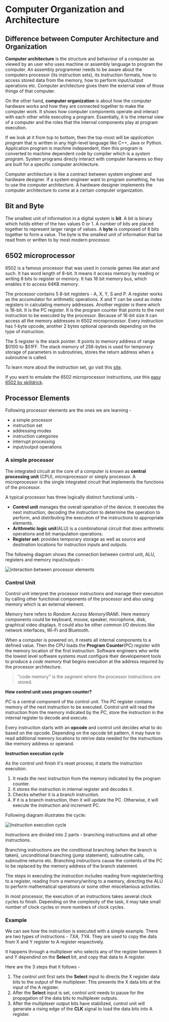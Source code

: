 # Computer Organization and Architecture

## Difference between Computer Architecture and Organization

**Computer architecture** is the structure and behaviour of a computer as viewed by an user who uses machine or assembly language to program the computer. An assembly programmer needs to be aware about the computers processor (its instruction sets), its instruction formats, how to access stored data from the memory, how to perform input/output operations etc. Computer architecture gives them the external view of those things of that computer.

On the other hand, **computer organization** is about how the computer hardware works and how they are connected together to make the computer work. It shows how computer components operate and interact with each other while executing a program. Essentially, it is the internal view of a computer and the roles that the internal components play at program execution.

If we look at it from top to bottom, then the top-most will be *application program* that is written in any high-level language like C++, Java or Python. Application program is machine independent, then this program is converted to machine dependent code by compiler which is a *system program*. System programs direcly interact with computer harwares so they are built for a specific computer architecture. 

Computer architecture is like a contract between system engineer and hardware designer. If a system engineer want to program something, he has to use the computer architecture. A hardware designer implements the computer architecture to come at a certain computer organization.

## Bit and Byte

The smallest unit of information in a digital system is **bit**. A bit is binary which holds either of the two values 0 or 1. A number of bits are placed together to represent larger range of values. A **byte** is composed of 8 bits together to form a value. The byte is the smallest unit of information that be read from or written to by most modern processor.

## 6502 microprocessor

6502 is a famous processor that was used in console games like atari and such. It has word length of 8-bit. It means it access memory by reading or writing 8 bits to register or memory. It has 16 bit memory bus, which enables it to access 64KB memory.

The processor contains 5 8-bit registers - A, X, Y, S and P. A register works as the accumulator for arithmetic operations. X and Y can be used as index registers in calculating memory addresses. Another register is there which is 16-bit. It is the PC register. It is the program counter that points to the next instruction to be executed by the processor. Because of 16-bit size it can access all the memory addresses in 6502 microprocessor. Every instruction has 1-byte opcode, another 2 bytes optional operands depending on the type of instruction.

The S register is the stack pointer. It points to memory address of range $0100 to $01FF. The stack memory of 256-bytes is used for temporary storage of parameters in subroutines, stores the return address when a subroutine is called.

To learn more about the instruction set, go visit this [site](http://www.6502.org/users/obelisk/6502/instructions.html).

If you want to emulate the 6502 microprocessor instructions, use this [easy 6502 by skilldrick](https://skilldrick.github.io/easy6502/).

## Processor Elements

Following processor elements are the ones we are learning -

- a simple processor
- instruction set
- addressing modes
- instruction categories
- interrupt processing
- input/output operations

### A simple processor

The integrated circuit at the core of a computer is known as **central processing unit** (CPU), microprocessor or simply processor. A microprocessor is the single integrated circuit that implements the functions of the processor.

A typical processor has three logically distinct functional units -

- **Control unit** manages the overall operation of the device. It executes the next instruction, decoding the instruction to determine the operation to perform, and distributing the execution of the instructions to appropriate elements.
- **Arithmetic logic unit**(ALU) is a combinational circuit that does arithmetic operations and bit manipulation operations.
- **Register set**: provides temporary storage as well as source and destination locations for instruction inputs and outputs.

The following diagram shows the connection between control unit, ALU, registers and memory input/outputs -

![interaction between processor elements](./images/processor.png)

### Control Unit

Control unit interpret the processor instructions and manage their execution by calling other functional components of the processor and also using memory which is an external element.

Memory here refers to *Random Access Memory*(RAM). Here memory components could be keyboard, mouse, speaker, microphone, disk, graphical video displays. It could also be other common I/O devices like network interfaces, Wi-Fi and Bluetooth.

When a computer is powered on, it resets all internal components to a defined value. Then the CPU loads the **Program Counter**(PC) register with the memory location of the first instruction. Software engineers who write the lowest level software systems must configure their developement tools to produce a *code memory* that begins execution at the address required by the processor architecture.

> "code memory" is the segment where the processor instructions are stored.

**How control unit uses program counter?** 

*PC* is a central component of the control unit. The *PC* register contains memory of the next instruction to be executed. Control unit will read the instruction from the memory indicated by the *PC*, store the instruction in the internal register to decode and execute. 

Every instruction starts with an **opcode** and control unit decides what to do based on the opcode. Depending on the opcode bit pattern, it may have to read additional memory locations to retrive data needed for the instructions like memory address or operand.

**Instruction execution cycle**

As the control unit finish it's reset process; it starts the instruction execution.

1. It reads the next instruction from the memory indicated by the program counter.
2. It stores the instruction in internal register and decodes it.
3. Checks whether it is a branch instruction.
4. If it is a branch instruction, then it will update the PC. Otherwise, it will execute the instruction and increment PC.

Following diagram illustrates the cycle:

![Instruction execution cycle](./images/instruction-execution-cycle.png)

Instructions are divided into 2 parts - branching instructions and all other instructions. 

Branching instructions are the conditional branching (when the branch is taken), unconditional branching (*jump* statement), subroutine calls, subroutine returns etc. Branching instructions cause the contents of the PC to be replaced by the memory address of the branch statement.

The steps in executing the instruction includes reading from register/writing to a register, reading from a memory/writing to a memory, directing the ALU to perform mathematical operations or some other miscellanious activities.

In most processor, the execution of an instructions takes several clock cycles to finish. Depending on the complexity of the task, it may take small number of clock cycles or more numbers of clock cycles.

### Example

We can see how the instruction is executed with a simple example. There are two types of instructions - *TXA*, *TYA*. They are used to copy the data from X and Y register to A register respectively.

It happens through a multiplexer who selects any of the register between X and Y dependind on the **Select** bit, and copy that data to A register.

Here are the 3 steps that it follows -

1. The control unit first sets the **Select** input to directs the X register data bits to the output of the multiplexer. This presents the X data bits at the input of the A register.
2. After the **Select** input is set, control unit needs to pause for the propagation of the data bits to multiplexer outputs.
3. After the multiplexer output bits have stabilized, control unit will generate a rising edge of the **CLK** signal to load the data bits into A register.